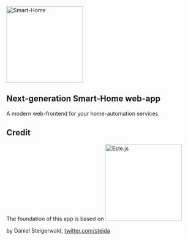 <a href="http://linode.mine.nu:8000/"><img alt="Smart-Home" src="https://www.bellicon.de/skin/frontend/boilerplate/bellicon/images/logo.png" width="200"></a>

## Next-generation Smart-Home web-app

A modern web-frontend for your home-automation services

## Credit

The foundation of this app is based on <img alt="Este.js" src="https://cloud.githubusercontent.com/assets/66249/6515278/de638916-c388-11e4-8754-184f5b11e770.jpeg" width="200">

by Daniel Steigerwald, [twitter.com/steida](https://twitter.com/steida)
